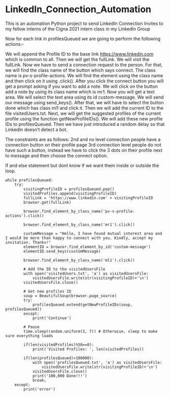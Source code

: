 # LinkedIn_Connection_Automation
This is an automation Python project to send LinkedIn Connection Invites to my fellow interns of the Cigna 2021 intern class in my LinkedIn Group

Now for each link in profilesQueued we are going to perform the following actions:-

We will append the Profile ID to the base link  https://www.linkedin.com  which is common to all. Then we will get the fullLink. We will visit the fullLink.
Now we have to send a connection request to the person. For that, we will find the class name of the button which says connect. The class name is pv-s-profile-actions. We will find the element using the class name and then click on it using .click().
After you click the connect button you will get a prompt asking if you want to add a note. We will click on the button add a note by using its class name which is mr1.
Now you will get a text area. We will select the text area using its id custom-message. We will send our message using send_keys().
After that, we will have to select the button done which has class ml1 and click it.
Then we will add the current ID to the file visitedUsers.txt.
Next, we will get the suggested profiles of the current profile using the function getNewProfileIDs(). We will add these new profile IDs to profilesQueued.
Then we have just introduced a random delay so that LinkedIn doesn’t detect a bot.

The constraints are as follows:
2nd and no level connection people have a connection button on their profile page
3rd connection level people do not have such a button, instead we have to click the 3 dots on their profile next to message and then choose the connect option.

If and else statement but dont know if we want them inside or outside the loop.
```
while profilesQueued:
    try:
        visitingProfileID = profilesQueued.pop()
        visitedProfiles.append(visitingProfileID)
        fullLink = 'https://www.linkedin.com' + visitingProfileID
        browser.get(fullLink)
   
        browser.find_element_by_class_name('pv-s-profile-actions').click()

        browser.find_element_by_class_name('mr1').click()

        customMessage = "Hello, I have found mutual interest area and I would be more than happy to connect with you. Kindly, accept my invitation. Thanks!"
        elementID = browser.find_element_by_id('custom-message')
        elementID.send_keys(customMessage)

        browser.find_element_by_class_name('ml1').click()

        # Add the ID to the visitedUsersFile
        with open('visitedUsers.txt', 'a') as visitedUsersFile:
            visitedUsersFile.write(str(visitingProfileID)+'\n')
        visitedUsersFile.close()

        # Get new profiles ID
        soup = BeautifulSoup(browser.page_source)
        try: 
            profilesQueued.extend(getNewProfileIDs(soup, profilesQueued))
        except:
            print('Continue')

        # Pause
        time.sleep(random.uniform(3, 7)) # Otherwise, sleep to make sure everything loads

        if(len(visitedProfiles)%50==0):
            print('Visited Profiles: ', len(visitedProfiles))

        if(len(profilesQueued)>100000):
            with open('profilesQueued.txt', 'a') as visitedUsersFile:
                visitedUsersFile.write(str(visitingProfileID)+'\n')
            visitedUsersFile.close()
            print('100,000 Done!!!')
            break;
    except:
        print('error')
```        

